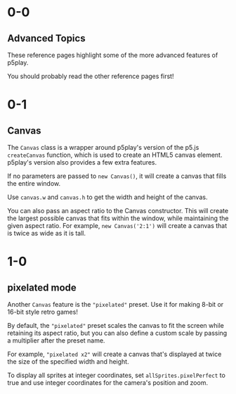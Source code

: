 # 0-0

## Advanced Topics

These reference pages highlight some of the more advanced features of p5play.

You should probably read the other reference pages first!

# 0-1

## Canvas

The `Canvas` class is a wrapper around p5play's version of the p5.js `createCanvas` function, which is used to create an HTML5 canvas element. p5play's version also provides a few extra features.

If no parameters are passed to `new Canvas()`, it will create a canvas that fills the entire window.

Use `canvas.w` and `canvas.h` to get the width and height of the canvas.

You can also pass an aspect ratio to the Canvas constructor. This will create the largest possible canvas that fits within the window, while maintaining the given aspect ratio. For example, `new Canvas('2:1')` will create a canvas that is twice as wide as it is tall.

# 1-0

## pixelated mode

Another `Canvas` feature is the `"pixelated"` preset. Use it for making 8-bit or 16-bit style retro games!

By default, the `"pixelated"` preset scales the canvas to fit the screen while retaining its aspect ratio, but you can also define a custom scale by passing a multiplier after the preset name.

For example, `"pixelated x2"` will create a canvas that's displayed at twice the size of the specified width and height.

To display all sprites at integer coordinates, set `allSprites.pixelPerfect` to true and use integer coordinates for the camera's position and zoom.
